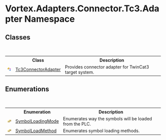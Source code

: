 # Vortex.Adapters.Connector.Tc3.Adapter Namespace

## Classes
&nbsp;<table><tr><th></th><th>Class</th><th>Description</th></tr><tr><td>![Public class](media/pubclass.gif "Public class")</td><td><a href="T_Vortex_Adapters_Connector_Tc3_Adapter_Tc3ConnectorAdapter.md">Tc3ConnectorAdapter</a></td><td>
Provides connector adapter for TwinCat3 target system.</td></tr></table>

## Enumerations
&nbsp;<table><tr><th></th><th>Enumeration</th><th>Description</th></tr><tr><td>![Public enumeration](media/pubenumeration.gif "Public enumeration")</td><td><a href="T_Vortex_Adapters_Connector_Tc3_Adapter_SymbolLoadingMode.md">SymbolLoadingMode</a></td><td>
Enumerates way the symbols will be loaded from the PLC.</td></tr><tr><td>![Public enumeration](media/pubenumeration.gif "Public enumeration")</td><td><a href="T_Vortex_Adapters_Connector_Tc3_Adapter_SymbolLoadMethod.md">SymbolLoadMethod</a></td><td>
Enumerates symbol loading methods.</td></tr></table>&nbsp;
